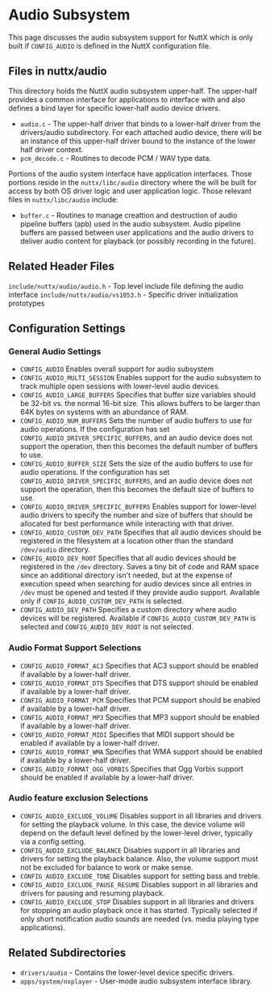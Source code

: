 Audio Subsystem
===============

This page discusses the audio subsystem support for NuttX which is only
built if `CONFIG_AUDIO` is defined in the NuttX configuration file.

Files in nuttx/audio
--------------------

This directory holds the NuttX audio subsystem upper-half. The
upper-half provides a common interface for applications to interface
with and also defines a bind layer for specific lower-half audio device
drivers.

-   `audio.c` - The upper-half driver that binds to a lower-half driver
    from the drivers/audio subdirectory. For each attached audio device,
    there will be an instance of this upper-half driver bound to the
    instance of the lower half driver context.
-   `pcm_decode.c` - Routines to decode PCM / WAV type data.

Portions of the audio system interface have application interfaces.
Those portions reside in the `nuttx/libc/audio` directory where the will
be built for access by both OS driver logic and user application logic.
Those relevant files in `nuttx/libc/audio` include:

-   `buffer.c` - Routines to manage creattion and destruction of audio
    pipeline buffers (apb) used in the audio subsystem. Audio pipeline
    buffers are passed between user applications and the audio drivers
    to deliver audio content for playback (or possibly recording in the
    future).

Related Header Files
--------------------

`include/nuttx/audio/audio.h` - Top level include file defining the
audio interface `include/nuttx/audio/vs1053.h` - Specific driver
initialization prototypes

Configuration Settings
----------------------

### General Audio Settings

-   `CONFIG_AUDIO` Enables overall support for audio subsystem
-   `CONFIG_AUDIO_MULTI_SESSION` Enables support for the audio subsystem
    to track multiple open sessions with lower-level audio devices.
-   `CONFIG_AUDIO_LARGE_BUFFERS` Specifies that buffer size variables
    should be 32-bit vs. the normal 16-bit size. This allows buffers to
    be larger than 64K bytes on systems with an abundance of RAM.
-   `CONFIG_AUDIO_NUM_BUFFERS` Sets the number of audio buffers to use
    for audio operations. If the configuration has set
    `CONFIG_AUDIO_DRIVER_SPECIFIC_BUFFERS`, and an audio device does not
    support the operation, then this becomes the default number of
    buffers to use.
-   `CONFIG_AUDIO_BUFFER_SIZE` Sets the size of the audio buffers to use
    for audio operations. If the configuration has set
    `CONFIG_AUDIO_DRIVER_SPECIFIC_BUFFERS`, and an audio device does not
    support the operation, then this becomes the default size of buffers
    to use.
-   `CONFIG_AUDIO_DRIVER_SPECIFIC_BUFFERS` Enables support for
    lower-level audio drivers to specify the number and size of buffers
    that should be allocated for best performance while interacting with
    that driver.
-   `CONFIG_AUDIO_CUSTOM_DEV_PATH` Specifies that all audio devices
    should be registered in the filesystem at a location other than the
    standard `/dev/audio` directory.
-   `CONFIG_AUDIO_DEV_ROOT` Specifies that all audio devices should be
    registered in the `/dev` directory. Saves a tiny bit of code and RAM
    space since an additional directory isn\'t needed, but at the
    expense of execution speed when searching for audio devices since
    all entries in `/dev` must be opened and tested if they provide
    audio support. Available only if `CONFIG_AUDIO_CUSTOM_DEV_PATH` is
    selected.
-   `CONFIG_AUDIO_DEV_PATH` Specifies a custom directory where audio
    devices will be registered. Available if
    `CONFIG_AUDIO_CUSTOM_DEV_PATH` is selected and
    `CONFIG_AUDIO_DEV_ROOT` is not selected.

### Audio Format Support Selections

-   `CONFIG_AUDIO_FORMAT_AC3` Specifies that AC3 support should be
    enabled if available by a lower-half driver.
-   `CONFIG_AUDIO_FORMAT_DTS` Specifies that DTS support should be
    enabled if available by a lower-half driver.
-   `CONFIG_AUDIO_FORMAT_PCM` Specifies that PCM support should be
    enabled if available by a lower-half driver.
-   `CONFIG_AUDIO_FORMAT_MP3` Specifies that MP3 support should be
    enabled if available by a lower-half driver.
-   `CONFIG_AUDIO_FORMAT_MIDI` Specifies that MIDI support should be
    enabled if available by a lower-half driver.
-   `CONFIG_AUDIO_FORMAT_WMA` Specifies that WMA support should be
    enabled if available by a lower-half driver.
-   `CONFIG_AUDIO_FORMAT_OGG_VORBIS` Specifies that Ogg Vorbis support
    should be enabled if available by a lower-half driver.

### Audio feature exclusion Selections

-   `CONFIG_AUDIO_EXCLUDE_VOLUME` Disables support in all libraries and
    drivers for setting the playback volume. In this case, the device
    volume will depend on the default level defined by the lower-level
    driver, typically via a config setting.
-   `CONFIG_AUDIO_EXCLUDE_BALANCE` Disables support in all libraries and
    drivers for setting the playback balance. Also, the volume support
    must not be excluded for balance to work or make sense.
-   `CONFIG_AUDIO_EXCLUDE_TONE` Disables support for setting bass and
    treble.
-   `CONFIG_AUDIO_EXCLUDE_PAUSE_RESUME` Disables support in all
    libraries and drivers for pausing and resuming playback.
-   `CONFIG_AUDIO_EXCLUDE_STOP` Disables support in all libraries and
    drivers for stopping an audio playback once it has started.
    Typically selected if only short notification audio sounds are
    needed (vs. media playing type applications).

Related Subdirectories
----------------------

-   `drivers/audio` - Contains the lower-level device specific drivers.
-   `apps/system/nxplayer` - User-mode audio subsystem interface
    library.
